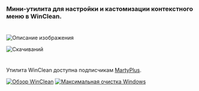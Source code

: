 ### Мини-утилита для настройки и кастомизации контекстного меню в WinClean.
#
![Описание изображения](https://i.ibb.co/DPGBqGG3/DDBF2-E7-C-438-C-48-AF-B6-AF-630-FDE0-C3-D7-B.png)

![Скачиваний](https://img.shields.io/github/downloads/MartyFiles/ContextMenuManager/Release/total?style=for-the-badge&label=Скачиваний&color=blue&logo=download)

#

Утилита WinClean доступна подписчикам [MartyPlus](https://t.me/martyfiles/1146).

[![Обзор WinClean](https://img.shields.io/badge/Обзор%20WinClean-red?style=for-the-badge&logo=youtube)](https://www.youtube.com/watch?v=5NBqbUUB1Pk)
[![Максимальная очистка Windows](https://img.shields.io/badge/Максимальная%20очистка%20Windows-red?style=for-the-badge&logo=youtube)](https://www.youtube.com/watch?v=id06E58oafI)
